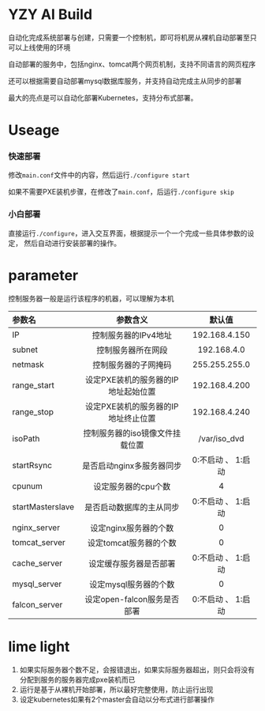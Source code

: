 YZY AI Build
===

自动化完成系统部署与创建，只需要一个控制机，即可将机房从裸机自动部署至只可以上线使用的环境

自动部署的服务中，包括nginx、tomcat两个网页机制，支持不同语言的网页程序

还可以根据需要自动部署mysql数据库服务，并支持自动完成主从同步的部署

最大的亮点是可以自动化部署Kubernetes，支持分布式部署。

Useage
===

### 快速部署
修改`main.conf`文件中的内容，然后运行`./configure start`

如果不需要PXE装机步骤，在修改了`main.conf`，后运行`./configure skip`

### 小白部署

直接运行`./configure`，进入交互界面，根据提示一个一个完成一些具体参数的设定，
然后自动进行安装部署的操作。

parameter
===

控制服务器一般是运行该程序的机器，可以理解为本机

| 参数名 | 参数含义 | 默认值 |
|:------------- |:---------------:| :---------------:|
| IP | 控制服务器的IPv4地址 | 192.168.4.150 |
| subnet | 控制服务器所在网段 | 192.168.4.0 |
| netmask | 控制服务器的子网掩码 | 255.255.255.0 |
| range_start | 设定PXE装机的服务器的IP地址起始位置 | 192.168.4.200 |
| range_stop | 设定PXE装机的服务器的IP地址终止位置 | 192.168.4.240 |
| isoPath | 控制服务器的iso镜像文件挂载位置 | /var/iso_dvd |
| startRsync | 是否启动nginx多服务器同步 | 0:不启动 、 1:启动 |
| cpunum | 设定服务器的cpu个数 | 4 |
| startMasterslave | 是否启动数据库的主从同步 | 0:不启动 、 1:启动 |
| nginx_server | 设定nginx服务器的个数 | 0 |
| tomcat_server | 设定tomcat服务器的个数 | 0 |
| cache_server | 设定缓存服务器是否部署 | 0:不启动 、 1:启动 |
| mysql_server | 设定mysql服务器的个数 | 0 |
| falcon_server | 设定open-falcon服务是否部署 | 0:不启动 、 1:启动 |

lime light
===

1. 如果实际服务器个数不足，会报错退出，如果实际服务器超出，则只会将没有分配到服务的服务器完成pxe装机而已
2. 运行是基于从裸机开始部署，所以最好完整使用，防止运行出现
3. 设定kubernetes如果有2个master会自动以分布式进行部署操作
